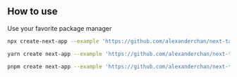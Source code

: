 ## How to use

Use your favorite package manager

```bash
npx create-next-app --example 'https://github.com/alexanderchan/next-tailwind' next-tailwind-app
```

```bash
yarn create next-app --example 'https://github.com/alexanderchan/next-tailwind' next-tailwind-app
```

```bash
pnpm create next-app --example 'https://github.com/alexanderchan/next-tailwind' next-tailwind-app
```
